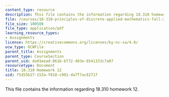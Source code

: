 ```yaml
---
content_type: resource
description: This file contains the information regarding 18.310 homework 12.
file: /courses/18-310-principles-of-discrete-applied-mathematics-fall-2013/f5d55b27153af018c981da7f7ac82717_MIT18_310F13_Homework12.pdf
file_size: 100508
file_type: application/pdf
learning_resource_types:
- Assignments
license: https://creativecommons.org/licenses/by-nc-sa/4.0/
ocw_type: OCWFile
parent_title: Assignments
parent_type: CourseSection
parent_uid: da91eead-061b-bf72-403e-0541333c7a07
resourcetype: Document
title: 18.310 Homework 12
uid: f5d55b27-153a-f018-c981-da7f7ac82717
---
```

This file contains the information regarding 18.310 homework 12.